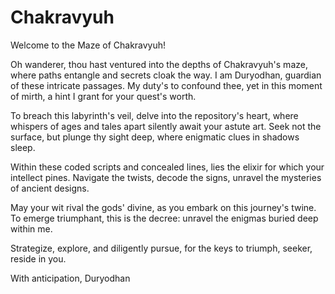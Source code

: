 # Chakravyuh
Welcome to the Maze of Chakravyuh!

Oh wanderer, thou hast ventured into the depths of Chakravyuh's maze, where paths entangle and secrets cloak the way. I am Duryodhan, guardian of these intricate passages. My duty's to confound thee, yet in this moment of mirth, a hint I grant for your quest's worth.

To breach this labyrinth's veil, delve into the repository's heart, where whispers of ages and tales apart silently await your astute art. Seek not the surface, but plunge thy sight deep, where enigmatic clues in shadows sleep.

Within these coded scripts and concealed lines, lies the elixir for which your intellect pines. Navigate the twists, decode the signs, unravel the mysteries of ancient designs.

May your wit rival the gods' divine, as you embark on this journey's twine. To emerge triumphant, this is the decree: unravel the enigmas buried deep within me.

Strategize, explore, and diligently pursue, for the keys to triumph, seeker, reside in you.

With anticipation,
Duryodhan
